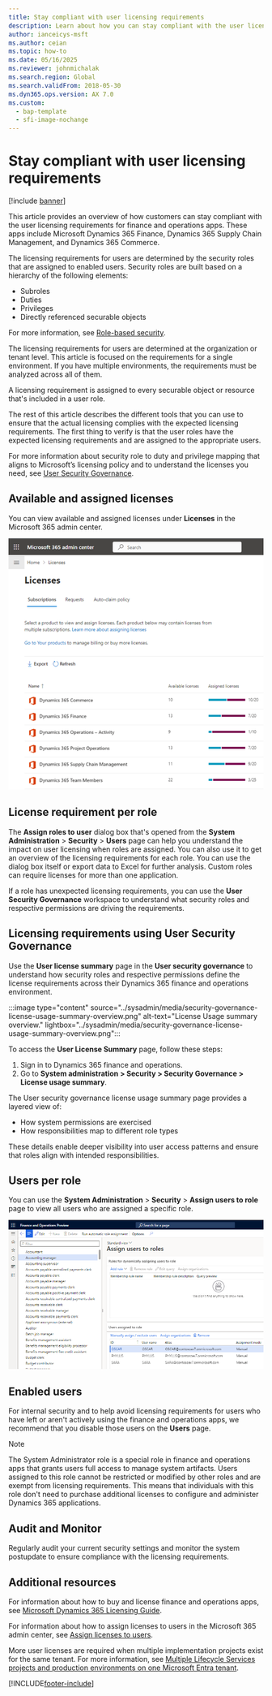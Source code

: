 ```yaml
---
title: Stay compliant with user licensing requirements
description: Learn about how you can stay compliant with the user licensing requirements for finance and operations apps per role.
author: ianceicys-msft
ms.author: ceian
ms.topic: how-to
ms.date: 05/16/2025
ms.reviewer: johnmichalak
ms.search.region: Global
ms.search.validFrom: 2018-05-30
ms.dyn365.ops.version: AX 7.0
ms.custom:
  - bap-template
  - sfi-image-nochange
---
```


# Stay compliant with user licensing requirements

[!include [banner](../includes/banner.md)]

This article provides an overview of how customers can stay compliant with the user licensing requirements for finance and operations apps. These apps include Microsoft Dynamics 365 Finance, Dynamics 365 Supply Chain Management, and Dynamics 365 Commerce.

The licensing requirements for users are determined by the security roles that are assigned to enabled users. Security roles are built based on a hierarchy of the following elements:

- Subroles
- Duties
- Privileges
- Directly referenced securable objects

For more information, see [Role-based security](./role-based-security.md).

The licensing requirements for users are determined at the organization or tenant level. This article is focused on the requirements for a single environment. If you have multiple environments, the requirements must be analyzed across all of them.

A licensing requirement is assigned to every securable object or resource that's included in a user role.

The rest of this article describes the different tools that you can use to ensure that the actual licensing complies with the expected licensing requirements. The first thing to verify is that the user roles have the expected licensing requirements and are assigned to the appropriate users. 

For more information about security role to duty and privilege mapping that aligns to Microsoft’s licensing policy and to understand the licenses you need, see [User Security Governance](/dynamics365/fin-ops-core/fin-ops/sysadmin/security-gov-overview).

## Available and assigned licenses

You can view available and assigned licenses under **Licenses** in the Microsoft 365 admin center.

![Microsoft 365 admin center.](media/M365-admin-center.png)

## License requirement per role

The **Assign roles to user** dialog box that's opened from the **System Administration** \> **Security** \> **Users** page can help you understand the impact on user licensing when roles are assigned. You can also use it to get an overview of the licensing requirements for each role. You can use the dialog box itself or export data to Excel for further analysis. Custom roles can require licenses for more than one application.

If a role has unexpected licensing requirements, you can use the **User Security Governance** workspace to understand what security roles and respective permissions are driving the requirements.

## Licensing requirements using User Security Governance

Use the **User license summary** page in the **User security governance** to understand how security roles and respective permissions define the license requirements across their Dynamics 365 finance and operations environment.

:::image type="content" source="../sysadmin/media/security-governance-license-usage-summary-overview.png" alt-text="License Usage summary overview." lightbox="../sysadmin/media/security-governance-license-usage-summary-overview.png":::

To access the **User License Summary** page, follow these steps:

1. Sign in to Dynamics 365 finance and operations.
2. Go to **System administration > Security > Security Governance > License usage summary**.

The User security governance license usage summary page provides a layered view of:
- How system permissions are exercised
- How responsibilities map to different role types

These details enable deeper visibility into user access patterns and ensure that roles align with intended responsibilities.

## Users per role

You can use the **System Administration** \> **Security** \> **Assign users to role** page to view all users who are assigned a specific role.

![Assign users to role page.](../sysadmin/media/Assign-users-to-roles.png)

## Enabled users

For internal security and to help avoid licensing requirements for users who have left or aren't actively using the finance and operations apps, we recommend that you disable those users on the **Users** page.

> [!NOTE]
>  The System Administrator role is a special role in finance and operations apps that grants users full access to manage system artifacts. Users assigned to this role cannot be restricted or modified by other roles and are exempt from licensing requirements. This means that individuals with this role don't need to purchase additional licenses to configure and administer Dynamics 365 applications.



## Audit and Monitor
Regularly audit your current security settings and monitor the system postupdate to ensure compliance with the licensing requirements.

## Additional resources

For information about how to buy and license finance and operations apps, see [Microsoft Dynamics 365 Licensing Guide](https://go.microsoft.com/fwlink/?LinkId=866544&amp;clcid=0x409).

For information about how to assign licenses to users in the Microsoft 365 admin center, see [Assign licenses to users](/microsoft-365/admin/manage/assign-licenses-to-users).

More user licenses are required when multiple implementation projects exist for the same tenant. For more information, see [Multiple Lifecycle Services projects and production environments on one Microsoft Entra tenant](../../fin-ops/get-started/implement-multiple-projects-aad-tenant.md#licensing-requirements).


[!INCLUDE[footer-include](../../../includes/footer-banner.md)]

